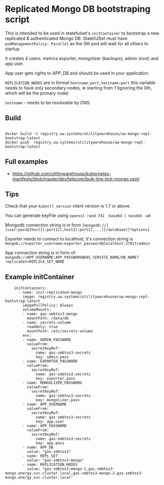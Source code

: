 # Replicated Mongo DB bootstraping script

This is intended to be used in statefulset's `initContainer` to bootstrap a new replicated & authenticated Mongo DB.
StatefulSet must have `podManagementPolicy: Parallel` as the 0th pod will wait for all others to startup

It creates 4 users: metrics exporter, mongolizer (backups), admin (root) and app user.

App user gets rights to APP_DB and should be used in your application.

`REPLICATION_NODES` are in format `hostname:port,hostname:port`
this variable needs to have only secondary nodes, ie starting from 1 (ignoring the 0th, which will be the primary node)

`hostname` - needs to be resolvable by DNS.

## Build 
```

docker build -t registry.uw.systems/utilitywarehouse/uw-mongo-repl-bootstrap:latest .
docker push  registry.uw.systems/utilitywarehouse/uw-mongo-repl-bootstrap:latest 

```
## Full examples

- https://github.com/utilitywarehouse/kubernetes-manifests/blob/master/dev/telecom/bulk-line-test-mongo.yaml

## Tips

Check that your `kubectl version` client version is 1.7 or above.

You can generate keyFile using `openssl rand 741 -base64 | base64 -w0`

Mongodb connection string is in form `[mongodb://][user:pass@]host1[:port1][,host2[:port2],...][/database][?options]`

Exporter needs to connect to localhost, it's connection string is `mongob://exporter_username:exporter_password@localhost:27017/admin`

App connection string is in form of:
`mongodb://APP_USERNAME:APP_PASSWORD@K8S_SERVICE_NAME/DB_NAME?replicaSet=REPLICA_SET_NAME`

## Example initContainer
```
    initContainers:
      - name: init-replicated-mongo
        image: registry.uw.systems/utilitywarehouse/uw-mongo-repl-bootstrap:latest
        imagePullPolicy: Always
        volumeMounts:
        - name: gas-smbtos3-mongo
          mountPath: /data/db
        - name: secrets-volume
          readOnly: true
          mountPath: /etc/secrets-volume
        env:
        - name: ADMIN_PASSWORD
          valueFrom:
            secretKeyRef:
              name: gas-smbtos3-secrets
              key: admin.pass
        - name: EXPORTER_PASSWORD
          valueFrom:
            secretKeyRef:
              name: gas-smbtos3-secrets
              key: exporter.pass
        - name: MONGOLIZER_PASSWORD
          valueFrom:
            secretKeyRef:
              name: gas-smbtos3-secrets
              key: mongolizer.pass
        - name: APP_USERNAME
          valueFrom:
            secretKeyRef:
              name: gas-smbtos3-secrets
              key: app.user
        - name: APP_PASSWORD
          valueFrom:
            secretKeyRef:
              name: gas-smbtos3-secrets
              key: app.pass
        - name: APP_DB
          value: "gas-smbtos3"
        - name: REPL_SET
          value: "gas-smbtos3-mongo"
        - name: REPLICATION_NODES
          value: "gas-smbtos3-mongo-1.gas-smbtos3-mongo.energy.svc.cluster.local,gas-smbtos3-mongo-2.gas-smbtos3-mongo.energy.svc.cluster.local"

```
